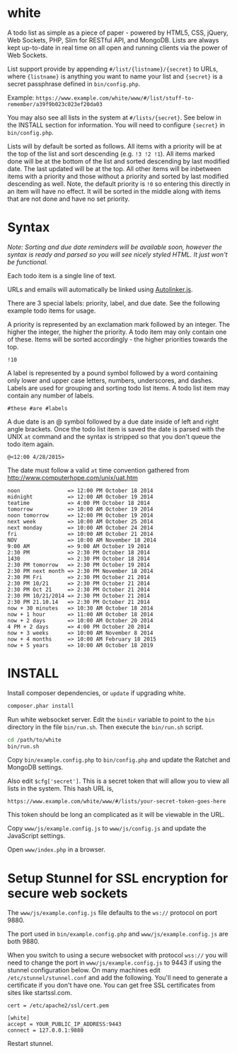 white
=====

A todo list as simple as a piece of paper - powered by HTML5, CSS, jQuery, Web Sockets, PHP, Slim for RESTful API, and MongoDB. Lists are always kept up-to-date in real time on all open and running clients via the power of Web Sockets.

List support provide by appending `#/list/{listname}/{secret}` to URLs, where `{listname}` is anything you want to name your list and `{secret}` is a secret passphrase defined in `bin/config.php`.

Example: `https://www.example.com/white/www/#/list/stuff-to-remember/a39f9b023c023ef20da03`

You may also see all lists in the system at `#/lists/{secret}`. See below in the
INSTALL section for information. You will need to configure `{secret}` in `bin/config.php`.

Lists will by default be sorted as follows. All items with a priority will be at the top of the list and sort descending (e.g. `!3 !2 !1`). All items marked done will be at the bottom of the list and sorted descending by last modified date. The last updated will be at the top. All other items will be inbetween items with a priority and those without a priority and sorted by last modified descending as well. Note, the default priority is `!0` so entering this directly in an item will have no effect. It will be sorted in the middle along with items that are not done and have no set priority.

Syntax
======
_Note: Sorting and due date reminders will be available soon, however the syntax is ready and parsed so you will see nicely styled HTML. It just won't be functional._

Each todo item is a single line of text.

URLs and emails will automatically be linked using [Autolinker.js](https://github.com/gregjacobs/Autolinker.js).

There are 3 special labels: priority, label, and due date. See the following example todo items for usage.

A priority is represented by an exclamation mark followed by an integer. The higher the integer, the higher the priority. A todo item may only contain one of these. Items will be sorted accordingly - the higher priorities towards the top.

    !10

A label is represented by a pound symbol followed by a word containing only lower and upper case letters, numbers, underscores, and dashes. Labels are used for grouping and sorting todo list items. A todo list item may contain any number of labels.

    #these #are #labels

A due date is an @ symbol followed by a due date inside of left and right angle brackets. Once the todo list item is saved the date is parsed with the UNIX `at` command and the syntax is stripped so that you don't queue the todo item again.

    @<12:00 4/28/2015>

The date must follow a valid `at` time convention gathered from http://www.computerhope.com/unix/uat.htm

    noon               => 12:00 PM October 18 2014
    midnight           => 12:00 AM October 19 2014
    teatime            => 4:00 PM October 18 2014
    tomorrow           => 10:00 AM October 19 2014
    noon tomorrow      => 12:00 PM October 19 2014
    next week          => 10:00 AM October 25 2014
    next monday        => 10:00 AM October 24 2014
    fri                => 10:00 AM October 21 2014
    NOV                => 10:00 AM November 18 2014
    9:00 AM            => 9:00 AM October 19 2014
    2:30 PM            => 2:30 PM October 18 2014
    1430               => 2:30 PM October 18 2014
    2:30 PM tomorrow   => 2:30 PM October 19 2014
    2:30 PM next month => 2:30 PM November 18 2014
    2:30 PM Fri        => 2:30 PM October 21 2014
    2:30 PM 10/21      => 2:30 PM October 21 2014
    2:30 PM Oct 21     => 2:30 PM October 21 2014
    2:30 PM 10/21/2014 => 2:30 PM October 21 2014
    2:30 PM 21.10.14   => 2:30 PM October 21 2014
    now + 30 minutes   => 10:30 AM October 18 2014
    now + 1 hour       => 11:00 AM October 18 2014
    now + 2 days       => 10:00 AM October 20 2014
    4 PM + 2 days      => 4:00 PM October 20 2014
    now + 3 weeks      => 10:00 AM November 8 2014
    now + 4 months     => 10:00 AM February 18 2015
    now + 5 years      => 10:00 AM October 18 2019

INSTALL
=======

Install composer dependencies, or `update` if upgrading white.

```bash
composer.phar install
```

Run white websocket server. Edit the `bindir` variable to point to the `bin` directory in the file `bin/run.sh`. Then execute the `bin/run.sh` script.

```bash
cd /path/to/white
bin/run.sh
```

Copy `bin/example.config.php` to `bin/config.php` and update the Ratchet and MongoDB settings.

Also edit `$cfg['secret']`. This is a secret token that will allow you to view all lists in the system. This hash URL is,

    https://www.example.com/white/www/#/lists/your-secret-token-goes-here

This token should be long an complicated as it will be viewable in the URL.

Copy `www/js/example.config.js` to `www/js/config.js` and update the JavaScript settings.

Open `www/index.php` in a browser.

Setup Stunnel for SSL encryption for secure web sockets
========================================================

The `www/js/example.config.js` file defaults to the `ws://` protocol on port 9880.

The port used in `bin/example.config.php` and `www/js/example.config.js` are both 9880.

When you switch to using a secure websocket with protocol `wss://` you will need to change the port in `www/js/example.config.js` to 9443 if using the stunnel configuration below. On many machines edit `/etc/stunnel/stunnel.conf` and add the following. You'll need to generate a certificate if you don't have one. You can get free SSL certificates from sites like startssl.com.

    cert = /etc/apache2/ssl/cert.pem

    [white]
    accept = YOUR_PUBLIC_IP_ADDRESS:9443
    connect = 127.0.0.1:9880

Restart stunnel.
